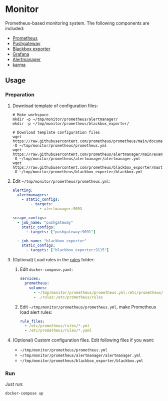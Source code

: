 # Monitor

Prometheus-based monitoring system. The following components are included:

- [Prometheus](https://github.com/prometheus/prometheus)
- [Pushgateway](https://github.com/prometheus/pushgateway)
- [Blackbox exporter](https://github.com/prometheus/blackbox_exporter)
- [Grafana](https://github.com/grafana/grafana)
- [Alertmanager](https://github.com/prometheus/alertmanager)
- [karma](https://github.com/prymitive/karma)

## Usage

### Preparation

1. Download template of configuration files:

   ```shell
   # Make workspace
   mkdir -p ~/tmp/monitor/prometheus/alertmanager/
   mkdir -p ~/tmp/monitor/prometheus/blackbox_exporter/

   # Download template configuration files
   wget https://raw.githubusercontent.com/prometheus/prometheus/main/documentation/examples/prometheus.yml -O ~/tmp/monitor/prometheus/prometheus.yml
   wget https://raw.githubusercontent.com/prometheus/alertmanager/main/examples/ha/alertmanager.yml -O ~/tmp/monitor/prometheus/alertmanager/alertmanager.yml
   wget https://raw.githubusercontent.com/prometheus/blackbox_exporter/master/blackbox.yml -O ~/tmp/monitor/prometheus/blackbox_exporter/blackbox.yml
   ```

2. Edit `~/tmp/monitor/prometheus/prometheus.yml`:

   ```yaml
   alerting:
     alertmanagers:
       - static_configs:
           - targets:
               - alertmanager:9093

   scrape_configs:
     - job_name: "pushgateway"
       static_configs:
         - targets: ["pushgateway:9091"]

     - job_name: "blackbox_exporter"
       static_configs:
         - targets: ["blackbox_exporter:9115"]
   ```

3. (Optional) Load rules in the [rules](https://github.com/rea1shane/monitor/tree/main/rules) folder:

   1. Edit `docker-compose.yaml`:

      ```yaml
      services:
        prometheus:
          volumes:
            - ~/tmp/monitor/prometheus/prometheus.yml:/etc/prometheus/prometheus.yml
            - ./rules:/etc/prometheus/rules
      ```

   2. Edit `~/tmp/monitor/prometheus/prometheus.yml`, make Prometheus load alert rules:

      ```yaml
      rule_files:
        - /etc/prometheus/rules/*.yml
        - /etc/prometheus/rules/*.yaml
      ```

4. (Optional) Custom configuration files. Edit following files if you want:

   - `~/tmp/monitor/prometheus/prometheus.yml`
   - `~/tmp/monitor/prometheus/alertmanager/alertmanager.yml`
   - `~/tmp/monitor/prometheus/blackbox_exporter/blackbox.yml`

### Run

Just run:

```shell
docker-compose up
```
